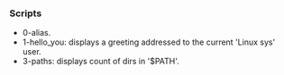 ### Scripts
- 0-alias.
- 1-hello_you: displays a greeting addressed to the current 'Linux sys' user.
- 3-paths: displays count of dirs in '$PATH'.
